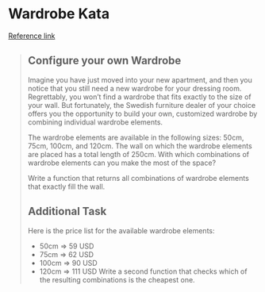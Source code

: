 # Wardrobe Kata

[Reference link](https://kata-log.rocks/configure-wardrobe-kata)

> ## Configure your own Wardrobe
> Imagine you have just moved into your new apartment, and then you notice that you still need a new wardrobe for your dressing room. Regrettably, you won’t find a wardrobe that fits exactly to the size of your wall. But fortunately, the Swedish furniture dealer of your choice offers you the opportunity to build your own, customized wardrobe by combining individual wardrobe elements.
> 
> The wardrobe elements are available in the following sizes: 50cm, 75cm, 100cm, and 120cm. The wall on which the wardrobe elements are placed has a total length of 250cm. With which combinations of wardrobe elements can you make the most of the space?
> 
> Write a function that returns all combinations of wardrobe elements that exactly fill the wall.
> 
> ## Additional Task
> Here is the price list for the available wardrobe elements:
> 
> - 50cm => 59 USD
> - 75cm => 62 USD
> - 100cm => 90 USD
> - 120cm => 111 USD
> Write a second function that checks which of the resulting combinations is the cheapest one.
